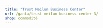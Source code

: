 ```yaml
---
title: "Trust Meilun Business Center"
url: /ganta/trust-meilun-business-center-3/
shop: commodité
---
```

